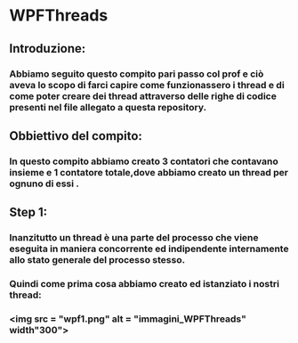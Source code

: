 # WPFThreads

## Introduzione:
### Abbiamo seguito questo compito pari passo col prof e ciò aveva lo scopo di farci capire come funzionassero i thread e di come poter creare dei thread attraverso delle righe di codice presenti nel file allegato a questa repository.
## Obbiettivo del compito:
### In questo compito abbiamo creato 3 contatori che contavano insieme e 1 contatore totale,dove abbiamo creato un thread per ognuno di essi .


## Step 1:
### Inanzitutto un thread è una parte del processo che viene eseguita in maniera concorrente ed indipendente internamente allo stato generale del processo stesso.
### Quindi come prima cosa abbiamo creato ed istanziato i nostri thread:
### <img src = "wpf1.png" alt = "immagini_WPFThreads" width"300">
